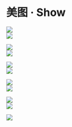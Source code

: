 # 美图 · Show
![](https://cdn.jsdelivr.net/gh/lkpo0v/5n@master/CyDnqKegQzPiqRv6%20(2).jpg)    	
![](https://cdn.jsdelivr.net/gh/lkpo0v/5n@master/CyDnqKegQzPiqRv6%20(3).jpg)  	

<script async src="//pagead2.googlesyndication.com/pagead/js/adsbygoogle.js"></script>
<!-- il7YNvMMUbbbz7q8 -->
<ins class="adsbygoogle"
     style="display:block"
     data-ad-client="ca-pub-4161171709893056"
     data-ad-slot="9948532008"
     data-ad-format="auto"
     data-full-width-responsive="true"></ins>
<script>
(adsbygoogle = window.adsbygoogle || []).push({});
</script>

![](https://cdn.jsdelivr.net/gh/lkpo0v/5n@master/CyDnqKegQzPiqRv6%20(4).jpg)   	
![](https://cdn.jsdelivr.net/gh/lkpo0v/5n@master/CyDnqKegQzPiqRv6%20(5).jpg)   	

<script async src="//pagead2.googlesyndication.com/pagead/js/adsbygoogle.js"></script>
<!-- il7YNvMMUbbbz7q8 -->
<ins class="adsbygoogle"
     style="display:block"
     data-ad-client="ca-pub-4161171709893056"
     data-ad-slot="9948532008"
     data-ad-format="auto"
     data-full-width-responsive="true"></ins>
<script>
(adsbygoogle = window.adsbygoogle || []).push({});
</script>

![](https://cdn.jsdelivr.net/gh/lkpo0v/5n@master/CyDnqKegQzPiqRv6%20(6).jpg)   	
![](https://cdn.jsdelivr.net/gh/lkpo0v/5n@master/CyDnqKegQzPiqRv6%20(7).jpg)   	

<script async src="//pagead2.googlesyndication.com/pagead/js/adsbygoogle.js"></script>
<!-- il7YNvMMUbbbz7q8 -->
<ins class="adsbygoogle"
     style="display:block"
     data-ad-client="ca-pub-4161171709893056"
     data-ad-slot="9948532008"
     data-ad-format="auto"
     data-full-width-responsive="true"></ins>
<script>
(adsbygoogle = window.adsbygoogle || []).push({});
</script>

![](https://cdn.jsdelivr.net/gh/lkpo0v/5n@master/CyDnqKegQzPiqRv6%20(8).jpg)   	
![](https://cdn.jsdelivr.net/gh/lkpo0v/5n@master/CyDnqKegQzPiqRv6%20(9).jpg)   	

<script async src="//pagead2.googlesyndication.com/pagead/js/adsbygoogle.js"></script>
<!-- il7YNvMMUbbbz7q8 -->
<ins class="adsbygoogle"
     style="display:block"
     data-ad-client="ca-pub-4161171709893056"
     data-ad-slot="9948532008"
     data-ad-format="auto"
     data-full-width-responsive="true"></ins>
<script>
(adsbygoogle = window.adsbygoogle || []).push({});
</script>

![](https://cdn.jsdelivr.net/gh/lkpo0v/5n@master/CyDnqKegQzPiqRv6%20(10).jpg)   	
![](https://cdn.jsdelivr.net/gh/lkpo0v/5n@master/CyDnqKegQzPiqRv6%20(11).jpg)   	

<script async src="//pagead2.googlesyndication.com/pagead/js/adsbygoogle.js"></script>
<!-- il7YNvMMUbbbz7q8 -->
<ins class="adsbygoogle"
     style="display:block"
     data-ad-client="ca-pub-4161171709893056"
     data-ad-slot="9948532008"
     data-ad-format="auto"
     data-full-width-responsive="true"></ins>
<script>
(adsbygoogle = window.adsbygoogle || []).push({});
</script>

![](https://cdn.jsdelivr.net/gh/lkpo0v/5n@master/CyDnqKegQzPiqRv6.jpg)  

<script async src="//pagead2.googlesyndication.com/pagead/js/adsbygoogle.js"></script>
<script>
     (adsbygoogle = window.adsbygoogle || []).push({
          google_ad_client: "ca-pub-4161171709893056",
          enable_page_level_ads: true
     });
</script>
